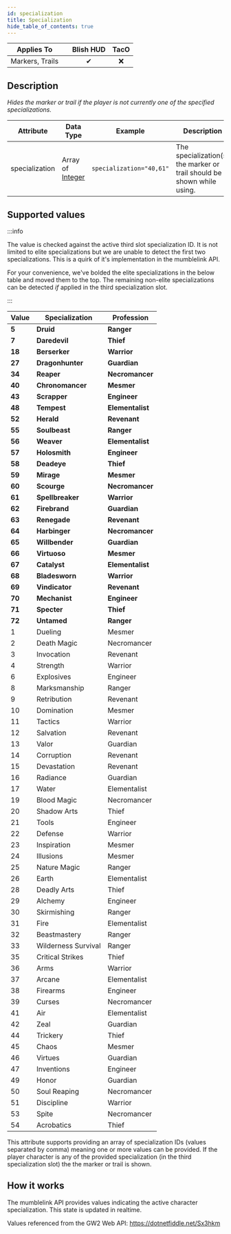 ```yaml
---
id: specialization
title: Specialization
hide_table_of_contents: true
---
```


| Applies To | | Blish HUD | TacO |
|-|-|-|-|
| <center>Markers, Trails</center> | | <center>✔</center> | <center>❌</center> |

## Description

*Hides the marker or trail if the player is not currently one of the specified specializations.*

| Attribute | Data Type | Example | Description |
|-|-|-|-|
| specialization | Array of [Integer](../datatypes/integer) | `specialization="40,61"` | The specialization(s) the marker or trail should be shown while using. |

## Supported values

:::info

The value is checked against the active third slot specialization ID.  It is not limited to elite specializations but we are unable to detect the first two specializations.  This is a quirk of it's implementation in the mumblelink API.

For your convenience, we've bolded the elite specializations in the below table and moved them to the top.  The remaining non-elite specializations can be detected *if* applied in the third specialization slot.

:::

| Value | Specialization | Profession |
|-|-|-|
| <strong>5</strong> | <strong>Druid</strong> | <strong>Ranger</strong> |
| <strong>7</strong> | <strong>Daredevil</strong> | <strong>Thief</strong> |
| <strong>18</strong> | <strong>Berserker</strong> | <strong>Warrior</strong> |
| <strong>27</strong> | <strong>Dragonhunter</strong> | <strong>Guardian</strong> |
| <strong>34</strong> | <strong>Reaper</strong> | <strong>Necromancer</strong> |
| <strong>40</strong> | <strong>Chronomancer</strong> | <strong>Mesmer</strong> |
| <strong>43</strong> | <strong>Scrapper</strong> | <strong>Engineer</strong> |
| <strong>48</strong> | <strong>Tempest</strong> | <strong>Elementalist</strong> |
| <strong>52</strong> | <strong>Herald</strong> | <strong>Revenant</strong> |
| <strong>55</strong> | <strong>Soulbeast</strong> | <strong>Ranger</strong> |
| <strong>56</strong> | <strong>Weaver</strong> | <strong>Elementalist</strong> |
| <strong>57</strong> | <strong>Holosmith</strong> | <strong>Engineer</strong> |
| <strong>58</strong> | <strong>Deadeye</strong> | <strong>Thief</strong> |
| <strong>59</strong> | <strong>Mirage</strong> | <strong>Mesmer</strong> |
| <strong>60</strong> | <strong>Scourge</strong> | <strong>Necromancer</strong> |
| <strong>61</strong> | <strong>Spellbreaker</strong> | <strong>Warrior</strong> |
| <strong>62</strong> | <strong>Firebrand</strong> | <strong>Guardian</strong> |
| <strong>63</strong> | <strong>Renegade</strong> | <strong>Revenant</strong> |
| <strong>64</strong> | <strong>Harbinger</strong> | <strong>Necromancer</strong> |
| <strong>65</strong> | <strong>Willbender</strong> | <strong>Guardian</strong> |
| <strong>66</strong> | <strong>Virtuoso</strong> | <strong>Mesmer</strong> |
| <strong>67</strong> | <strong>Catalyst</strong> | <strong>Elementalist</strong> |
| <strong>68</strong> | <strong>Bladesworn</strong> | <strong>Warrior</strong> |
| <strong>69</strong> | <strong>Vindicator</strong> | <strong>Revenant</strong> |
| <strong>70</strong> | <strong>Mechanist</strong> | <strong>Engineer</strong> |
| <strong>71</strong> | <strong>Specter</strong> | <strong>Thief</strong> |
| <strong>72</strong> | <strong>Untamed</strong> | <strong>Ranger</strong> |
| 1 | Dueling | Mesmer |
| 2 | Death Magic | Necromancer |
| 3 | Invocation | Revenant |
| 4 | Strength | Warrior |
| 6 | Explosives | Engineer |
| 8 | Marksmanship | Ranger |
| 9 | Retribution | Revenant |
| 10 | Domination | Mesmer |
| 11 | Tactics | Warrior |
| 12 | Salvation | Revenant |
| 13 | Valor | Guardian |
| 14 | Corruption | Revenant |
| 15 | Devastation | Revenant |
| 16 | Radiance | Guardian |
| 17 | Water | Elementalist |
| 19 | Blood Magic | Necromancer |
| 20 | Shadow Arts | Thief |
| 21 | Tools | Engineer |
| 22 | Defense | Warrior |
| 23 | Inspiration | Mesmer |
| 24 | Illusions | Mesmer |
| 25 | Nature Magic | Ranger |
| 26 | Earth | Elementalist |
| 28 | Deadly Arts | Thief |
| 29 | Alchemy | Engineer |
| 30 | Skirmishing | Ranger |
| 31 | Fire | Elementalist |
| 32 | Beastmastery | Ranger |
| 33 | Wilderness Survival | Ranger |
| 35 | Critical Strikes | Thief |
| 36 | Arms | Warrior |
| 37 | Arcane | Elementalist |
| 38 | Firearms | Engineer |
| 39 | Curses | Necromancer |
| 41 | Air | Elementalist |
| 42 | Zeal | Guardian |
| 44 | Trickery | Thief |
| 45 | Chaos | Mesmer |
| 46 | Virtues | Guardian |
| 47 | Inventions | Engineer |
| 49 | Honor | Guardian |
| 50 | Soul Reaping | Necromancer |
| 51 | Discipline | Warrior |
| 53 | Spite | Necromancer |
| 54 | Acrobatics | Thief |

This attribute supports providing an array of specialization IDs (values separated by comma) meaning one or more values can be provided.  If the player character is any of the provided specialization (in the third specialization slot) the the marker or trail is shown.

## How it works

The mumblelink API provides values indicating the active character specialization.  This state is updated in realtime.

Values referenced from the GW2 Web API: https://dotnetfiddle.net/Sx3hkm